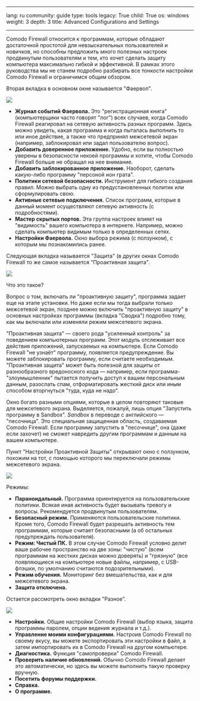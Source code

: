 

---

lang: ru
community: guide
type: tools
legacy: True
child: True
os: windows
weight: 3
depth: 3
title: Advanced Configurations and Settings

---

Comodo Firewall относится к программам, которые обладают достаточной простотой для невзыскательных пользователей и новичков, но способны предложить много полезных настроек продвинутым пользователям и тем, кто хочет сделать защиту компьютера максимально гибкой и эффективной. В рамках этого руководства мы не станем подробно разбирать все тонкости настройки Comodo Firewall и ограничимся общим обзором.

Вторая вкладка в основном окне называется &quot;Фаервол&quot;.

![](/sbox/screen/comodo-ru/23.png)

- **Журнал событий Фаервола.** Это &quot;регистрационная книга&quot; (компьютерщики часто говорят &quot;лог&quot;) всех случаев, когда Comodo Firewall реагировал на сетевую активность разных программ. Здесь можно увидеть, какая программа и когда пыталась выполнить то или иное действие, а также что предпринял межсетевой экран (например, заблокировал или задал пользователю вопрос).
- **Добавить доверенное приложение.** Удобно, если вы полностью уверены в безопасности некоей программы и хотите, чтобы Comodo Firewall больше не обращал на нее внимание.
- **Добавить заблокированное приложение.** Наоборот, сделать какую-либо программу &quot;персоной нон грата&quot;.
- **Политики сетевой безопасности.** Инструмент для гибкого создания правил. Можно выбрать одну из предустановленных политик или сформулировать свою.
- **Активные сетевые подключения.** Список программ, которые в данный момент осуществляют сетевую активность (с подробностями).
- **Мастер скрытых портов.** Эта группа настроек влияет на &quot;видимость&quot; вашего компьютера в интернете. Например, можно сделать компьютер видимым только в определенных сетях.
- **Настройки Фаервола.** Окно выбора режима (с ползунком), с которым мы познакомились ранее.

Следующая вкладка называется &quot;Защита&quot; (в других окнах Comodo Firewall то же самое называется &quot;Проактивная защита&quot;.

![](/sbox/screen/comodo-ru/24.png)

Что это такое?

Вопрос о том, включать ли &quot;проактивную защиту&quot;, программа задает еще на этапе установки. Но даже если мы тогда выбрали только межсетевой экран, позднее можно включить &quot;проактивную защиту&quot; в основных настройках программы (вкладка &quot;Сводка&quot;) подробно тому, как мы включали или изменяли режим межсетевого экрана.

&quot;Проактивная защита&quot; — своего рода &quot;усиленный контроль&quot; за поведением компьютерных программ. Этот модуль отслеживает все действия приложений, запускаемых на компьютере. Если Comodo Firewall &quot;не узнаёт&quot; программу, появляется предупреждение. Вы можете заблокировать программу, если считаете необходимым. &quot;Проактивная защита&quot; может быть полезной для защиты от разнообразного вредоносного кода — например, если программа-&quot;злоумышленник&quot; пытается получить доступ к вашим персональным данным, разослать спам, отформатировать жесткий диск или иным способом вторгнуться &quot;туда, куда не надо&quot;.

Окно богато разными опциями, которые в целом повторяют таковые для межсетевого экрана. Выделяется, пожалуй, лишь опция &quot;Запустить программу в Sandbox&quot;. *Sandbox* в переводе с английского — &quot;песочница&quot;. Это специальная защищенная область, создаваемая Comodo Firewall. Если программу запустить в &quot;песочнице&quot;, она (даже если захочет) не сможет навредить другим программам и данным на вашем компьютере.

Пункт &quot;Настройки Проактивной Защиты&quot; открывают окно с ползунком, похожим на тот, с помощью которого мы переключали режимы межсетевого экрана.

![](/sbox/screen/comodo-ru/25.png)

Режимы:

- **Параноидальный.** Программа ориентируется на пользовательские политики. Всякая иная активность будет вызывать тревогу и вопросы. Рекомендуется продвинутым пользователям.
- **Безопасный режим.** Применяются пользовательские политики. Кроме того, Comodo Firewall будет разрешать активность тем программам, которые считает безопасными (а об остальных предупреждать пользователя).
- **Режим: Чистый ПК.** В этом случае Comodo Firewall условно делит ваше рабочее пространство на две зоны: &quot;чистую&quot; (всем программам на жестких дисках можно доверять) и &quot;грязную&quot; (все появляющиеся на компьютере новые файлы, например, с USB-флэшки, по умолчанию считаются подозрительными).
- **Режим обучения.** Мониторинг без вмешательства, как и для межсетевого экрана.
- **Защита отключена.**

Остается рассмотреть окно вкладки &quot;Разное&quot;.

![](/sbox/screen/comodo-ru/26.png)

- **Настройки.** Общие настройки Comodo Firewall (выбор языка, защита программы паролем, опции ведения журнала и т.д.).
- **Управление моими конфигурациями.** Настроив Comodo Firewall по своему вкусу, вы можете экспортировать эти настройки в файл, а затем импортировать их в Comodo Firewall на другом компьютере.
- **Диагностика.** Функция &quot;самопроверки&quot; Comodo Firewall.
- **Проверить наличие обновлений.** Обычно Comodo Firewall делает это автоматически, но здесь вы можете выполнить такую проверку вручную.
- **Посетить форумы поддержки.**
- **Справка.**
- **О программе.**

